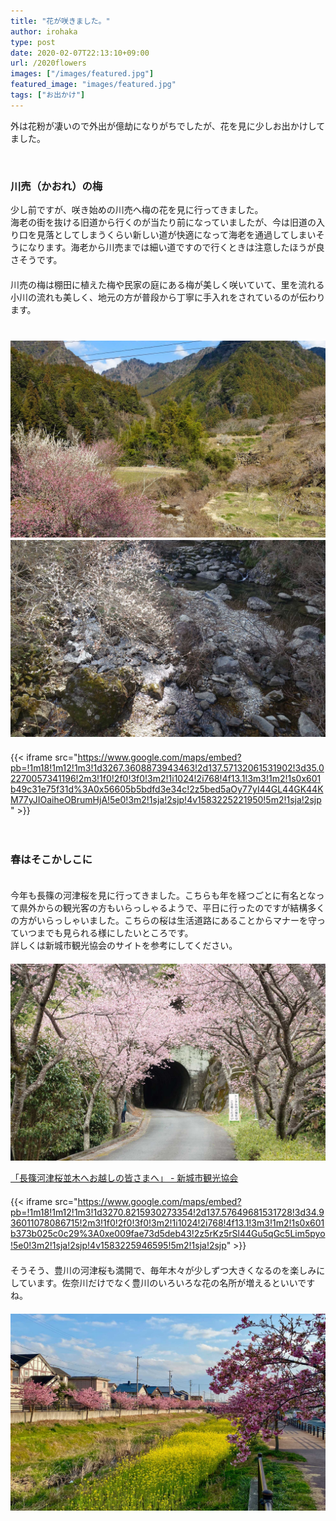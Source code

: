 ```yaml
---
title: "花が咲きました。"
author: irohaka
type: post
date: 2020-02-07T22:13:10+09:00
url: /2020flowers
images: ["/images/featured.jpg"]
featured_image: "images/featured.jpg"
tags: ["お出かけ"]
---
```


外は花粉が凄いので外出が億劫になりがちでしたが、花を見に少しお出かけしてました。
<!--more-->
<br>

### 川売（かおれ）の梅

少し前ですが、咲き始めの川売へ梅の花を見に行ってきました。  
海老の街を抜ける旧道から行くのが当たり前になっていましたが、今は旧道の入り口を見落としてしまうくらい新しい道が快適になって海老を通過してしまいそうになります。海老から川売までは細い道ですので行くときは注意したほうが良さそうです。  
　  
川売の梅は棚田に植えた梅や民家の庭にある梅が美しく咲いていて、里を流れる小川の流れも美しく、地元の方が普段から丁寧に手入れをされているのが伝わります。  
　　  
　  
![川売梅の里](images/2020-0303-01.jpg)
　　  
![白い梅の花](images/2020-0303-02.jpg)
　   
　    
{{< iframe src="https://www.google.com/maps/embed?pb=!1m18!1m12!1m3!1d3267.3608873943463!2d137.57132061531902!3d35.02270057341196!2m3!1f0!2f0!3f0!3m2!1i1024!2i768!4f13.1!3m3!1m2!1s0x601b49c31e75f31d%3A0x56605b5bdfd3e34c!2z5bed5aOy77yI44GL44GK44KM77yJIOaiheOBrumHjA!5e0!3m2!1sja!2sjp!4v1583225221950!5m2!1sja!2sjp" >}}


　  
### 春はそこかしこに
　　  
今年も長篠の河津桜を見に行ってきました。こちらも年を経つごとに有名となって県外からの観光客の方もいらっしゃるようで、平日に行ったのですが結構多くの方がいらっしゃいました。こちらの桜は生活道路にあることからマナーを守っていつまでも見られる様にしたいところです。  
詳しくは新城市観光協会のサイトを参考にしてください。  
　   
![長篠河津桜](images/2020-0303-03.jpg)

[「長篠河津桜並木へお越しの皆さまへ」 - 新城市観光協会](https://shinshirokankou.com/event/nagashinokawazu.html)
　　   
　　  
{{< iframe src="https://www.google.com/maps/embed?pb=!1m18!1m12!1m3!1d3270.8215930273354!2d137.57649681531728!3d34.936011078086715!2m3!1f0!2f0!3f0!3m2!1i1024!2i768!4f13.1!3m3!1m2!1s0x601b373b025c0c29%3A0xe009fae73d5deb43!2z5rKz5rSl44Gu5qGc5Lim5pyo!5e0!3m2!1sja!2sjp!4v1583225946595!5m2!1sja!2sjp" >}}
　
　  
　　  
そうそう、豊川の河津桜も満開で、毎年木々が少しずつ大きくなるのを楽しみにしています。佐奈川だけでなく豊川のいろいろな花の名所が増えるといいですね。  
　　    
![西瀬古川の河津桜](images/2020-0303-04.jpg)